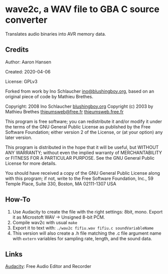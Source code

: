 wave2c, a WAV file to GBA C source converter
============================================

Translates audio binaries into AVR memory data.

Credits
-------
 
Author:    Aaron Hansen

Created:   2020-04-06

License:   GPLv3

Forked from work by Ino Schlaucher <ino@blushingboy.org>,
based on an original piece of code by Mathieu Brethes.

Copyright: 2008 Ino Schlaucher [blushingboy.org](http://blushingboy.org)
Copyright (c) 2003 by Mathieu Brethes <thieumsweb@free.fr> [thieumsweb.free.fr](http://thieumsweb.free.fr/) 

This program is free software; you can redistribute it and/or modify
it under the terms of the GNU General Public License as published by
the Free Software Foundation; either version 2 of the License, or
(at your option) any later version.

This program is distributed in the hope that it will be useful,
but WITHOUT ANY WARRANTY; without even the implied warranty of
MERCHANTABILITY or FITNESS FOR A PARTICULAR PURPOSE.  See the
GNU General Public License for more details.

You should have received a copy of the GNU General Public License
along with this program; if not, write to the Free Software
Foundation, Inc., 59 Temple Place, Suite 330, Boston, MA  02111-1307  USA

How-To
------

1. Use Audacity to create the file with the right settings: 8bit, mono. Export it as Microstoft WAV -> Unsigned 8-bit PCM.
2. Compile wav2c with usual `make`
3. Export it to text with: `./wav2c fifiu.wav fifiu.c soundVariableName`
4. This version will also create a .h file matching the .c file argument name with `extern` variables for sampling rate, length, and the sound data.

Links
-----

[Audacity](https://www.audacityteam.org/): Free Audio Editor and Recorder
